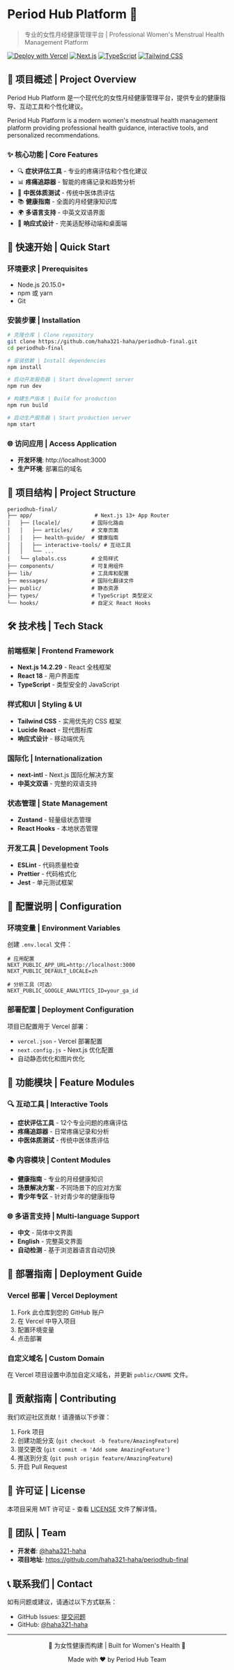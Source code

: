 # Period Hub Platform 🌸

> 专业的女性月经健康管理平台 | Professional Women's Menstrual Health Management Platform

[![Deploy with Vercel](https://vercel.com/button)](https://vercel.com/new/clone?repository-url=https://github.com/haha321-haha/periodhub-final)
[![Next.js](https://img.shields.io/badge/Next.js-14.2.29-black)](https://nextjs.org/)
[![TypeScript](https://img.shields.io/badge/TypeScript-5.0+-blue)](https://www.typescriptlang.org/)
[![Tailwind CSS](https://img.shields.io/badge/Tailwind_CSS-3.4+-38B2AC)](https://tailwindcss.com/)

## 🎯 项目概述 | Project Overview

Period Hub Platform 是一个现代化的女性月经健康管理平台，提供专业的健康指导、互动工具和个性化建议。

Period Hub Platform is a modern women's menstrual health management platform providing professional health guidance, interactive tools, and personalized recommendations.

### ✨ 核心功能 | Core Features

- 🔍 **症状评估工具** - 专业的疼痛评估和个性化建议
- 📊 **疼痛追踪器** - 智能的疼痛记录和趋势分析
- 🧘 **中医体质测试** - 传统中医体质评估
- 📚 **健康指南** - 全面的月经健康知识库
- 🌍 **多语言支持** - 中英文双语界面
- 📱 **响应式设计** - 完美适配移动端和桌面端

## 🚀 快速开始 | Quick Start

### 环境要求 | Prerequisites

- Node.js 20.15.0+
- npm 或 yarn
- Git

### 安装步骤 | Installation

```bash
# 克隆仓库 | Clone repository
git clone https://github.com/haha321-haha/periodhub-final.git
cd periodhub-final

# 安装依赖 | Install dependencies
npm install

# 启动开发服务器 | Start development server
npm run dev

# 构建生产版本 | Build for production
npm run build

# 启动生产服务器 | Start production server
npm start
```

### 🌐 访问应用 | Access Application

- **开发环境**: http://localhost:3000
- **生产环境**: 部署后的域名

## 📁 项目结构 | Project Structure

```
periodhub-final/
├── app/                    # Next.js 13+ App Router
│   ├── [locale]/          # 国际化路由
│   │   ├── articles/      # 文章页面
│   │   ├── health-guide/  # 健康指南
│   │   ├── interactive-tools/ # 互动工具
│   │   └── ...
│   └── globals.css        # 全局样式
├── components/            # 可复用组件
├── lib/                   # 工具库和配置
├── messages/              # 国际化翻译文件
├── public/                # 静态资源
├── types/                 # TypeScript 类型定义
└── hooks/                 # 自定义 React Hooks
```

## 🛠️ 技术栈 | Tech Stack

### 前端框架 | Frontend Framework
- **Next.js 14.2.29** - React 全栈框架
- **React 18** - 用户界面库
- **TypeScript** - 类型安全的 JavaScript

### 样式和UI | Styling & UI
- **Tailwind CSS** - 实用优先的 CSS 框架
- **Lucide React** - 现代图标库
- **响应式设计** - 移动端优先

### 国际化 | Internationalization
- **next-intl** - Next.js 国际化解决方案
- **中英文双语** - 完整的双语支持

### 状态管理 | State Management
- **Zustand** - 轻量级状态管理
- **React Hooks** - 本地状态管理

### 开发工具 | Development Tools
- **ESLint** - 代码质量检查
- **Prettier** - 代码格式化
- **Jest** - 单元测试框架

## 🔧 配置说明 | Configuration

### 环境变量 | Environment Variables

创建 `.env.local` 文件：

```env
# 应用配置
NEXT_PUBLIC_APP_URL=http://localhost:3000
NEXT_PUBLIC_DEFAULT_LOCALE=zh

# 分析工具（可选）
NEXT_PUBLIC_GOOGLE_ANALYTICS_ID=your_ga_id
```

### 部署配置 | Deployment Configuration

项目已配置用于 Vercel 部署：

- `vercel.json` - Vercel 部署配置
- `next.config.js` - Next.js 优化配置
- 自动静态优化和图片优化

## 📱 功能模块 | Feature Modules

### 🔍 互动工具 | Interactive Tools
- **症状评估工具** - 12个专业问题的疼痛评估
- **疼痛追踪器** - 日常疼痛记录和分析
- **中医体质测试** - 传统中医体质评估

### 📚 内容模块 | Content Modules
- **健康指南** - 专业的月经健康知识
- **场景解决方案** - 不同场景下的应对方案
- **青少年专区** - 针对青少年的健康指导

### 🌐 多语言支持 | Multi-language Support
- **中文** - 简体中文界面
- **English** - 完整英文界面
- **自动检测** - 基于浏览器语言自动切换

## 🚀 部署指南 | Deployment Guide

### Vercel 部署 | Vercel Deployment

1. Fork 此仓库到您的 GitHub 账户
2. 在 Vercel 中导入项目
3. 配置环境变量
4. 点击部署

### 自定义域名 | Custom Domain

在 Vercel 项目设置中添加自定义域名，并更新 `public/CNAME` 文件。

## 🤝 贡献指南 | Contributing

我们欢迎社区贡献！请遵循以下步骤：

1. Fork 项目
2. 创建功能分支 (`git checkout -b feature/AmazingFeature`)
3. 提交更改 (`git commit -m 'Add some AmazingFeature'`)
4. 推送到分支 (`git push origin feature/AmazingFeature`)
5. 开启 Pull Request

## 📄 许可证 | License

本项目采用 MIT 许可证 - 查看 [LICENSE](LICENSE) 文件了解详情。

## 👥 团队 | Team

- **开发者**: [@haha321-haha](https://github.com/haha321-haha)
- **项目地址**: https://github.com/haha321-haha/periodhub-final

## 📞 联系我们 | Contact

如有问题或建议，请通过以下方式联系：

- GitHub Issues: [提交问题](https://github.com/haha321-haha/periodhub-final/issues)
- GitHub: [@haha321-haha](https://github.com/haha321-haha)

---

<div align="center">
  <p>💝 为女性健康而构建 | Built for Women's Health 💝</p>
  <p>Made with ❤️ by Period Hub Team</p>
</div>
